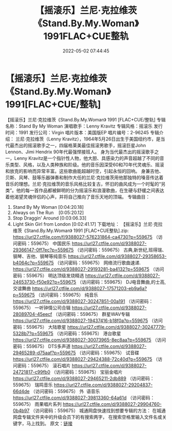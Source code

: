 ﻿---
title: 【摇滚乐】兰尼·克拉维茨《Stand.By.My.Woman》1991FLAC+CUE整轨
date: 2022-05-02 07:44:45
categories: 古典音乐、新世纪、纯音雅乐
tags: 纯音乐
---
# 【摇滚乐】兰尼·克拉维茨《Stand.By.My.Woman》1991[FLAC+CUE/整轨]

【摇滚乐】兰尼·克拉维茨《Stand.By.My.Woman》
1991 [FLAC+CUE/整轨]
专辑名称：Stand By My
Woman
演唱歌手：Lenny Kravitz
专辑风格：摇滚乐
发行时间：1991
发行公司：Virgin
唱片版本：美国版EP
唱片编号：2-96245
专辑介绍：
兰尼·克拉维茨（Lenny
Kravitz），1964年5月26日出生于美国纽约市，是当代最杰出的摇滚歌手之一，四届格莱美最佳摇滚男歌手，摇滚巨星John
Lennon、Jimi Hendrix 90年代最强悍接班人。
身为当代最杰出的摇滚歌手之一，Lenny
Kravitz是一个指针性人物，他大胆、具感染力的声音超越了不同的音乐类型、风格，以及人类种族和阶级。他的音乐因深受60和70年代灵魂乐、摇滚和放克的影响而异常丰富。这些歌曲能超越时空，引起永恒的回响。
身兼吉他、贝斯、风琴、鼓等乐器弹奏和制作大任的兰尼·克拉维茨用他那独特的嗓音传达着音乐的理想。兰尼·克拉维茨的音乐风格比较复古，怀旧的曲风成为一个时髦的“另类”。他的每一首作品都被鲜明的分为摇滚乐和浪漫歌曲，在生硬与舒缓之间表达着他渴望灵魂伴侣的心声，并将自己推向了音乐天地的顶端。
专辑曲目：
01. Stand By My
Woman
[0:04:20.18]
02. Always on The
Run    [0:05:20.12]
03. Stop Draggin'
Around
[0:03:06.33]
04. Light Skin Girl from
London
[0:02:41.17]
下载地址：
【摇滚乐】兰尼·克拉维茨《Stand.By.My.Woman》 1991
[FLAC+CUE整轨].zip: https://url27.ctfile.com/f/9388027-576231864-ca4730?p=559675
（访问密码：559675）
中国民乐
https://url27.ctfile.com/d/9388027-29366147-0ff7ec?p=559675
（访问密码：559675）
古典,新世纪,班得瑞、钢琴、吉他、钢琴等纯音乐
https://url27.ctfile.com/d/9388027-29358653-b4064c?p=559675
（访问密码：559675）
网络流行歌曲速递.
https://url27.ctfile.com/d/9388027-29193281-ba4132?p=559675
（访问密码：559675）
明达顶级发烧精选
https://url27.ctfile.com/d/9388027-24653730-f50e92?p=559675
（访问密码：559675）
DJ电音舞曲,的士高, 交谊舞曲
https://url27.ctfile.com/d/9388027-17571203-eb9a6a?p=559675
（访问密码：559675）
纯音乐
https://url27.ctfile.com/d/9388027-30247851-00a191
（访问密码：559675）
一听钟情公司合辑
https://url27.ctfile.com/d/9388027-28089704-45eecf
（访问密码：559675）
群星WAV专辑
https://url27.ctfile.com/d/9388027-19437416-b18f0a?p=559675
（访问密码：559675）
大陆歌星
https://url27.ctfile.com/d/9388027-30247779-5328b7?p=559675
（访问密码：559675）
港台歌星
https://url27.ctfile.com/d/9388027-30073965-8ec8aa?p=559675
（访问密码：559675）
DTS多声道
https://url27.ctfile.com/d/9388027-29465289-d75aaf?p=559675
（访问密码：559675）
试音碟
https://url27.ctfile.com/d/9388027-29424388-72c40d?p=559675
（访问密码：559675）
滚石唱片
https://url27.ctfile.com/d/9388027-24721817-c99fb0
（访问密码：559675）
宝丽金唱片
https://url27.ctfile.com/d/9388027-29465211-2db889
（访问密码：559675）
瑞鸣音乐
https://url27.ctfile.com/d/9388027-29204837-66d4de
（访问密码：559675）
外  语音乐
https://url27.ctfile.com/d/9388027-39813360-64a61d
（访问密码：559675）
雨果唱片系列
https://url27.ctfile.com/d/9388027-29904760-0b4b97
（访问密码：559675）
城通网盘快速找到想要专辑的方法：
在城通网盘专辑文件夹中的升级会员下的有搜索两字，
在搜索空格里输入文件名或关键字，马上找到。
原文：[链接](https://blog.sina.com.cn/s/blog_1647c7e7601030wzj.html)